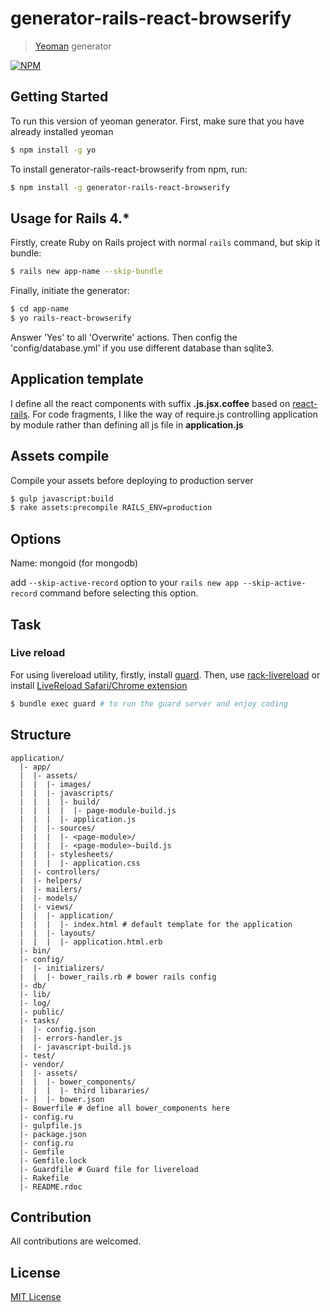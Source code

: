 # generator-rails-react-browserify

> [Yeoman](http://yeoman.io) generator

[![NPM](https://nodei.co/npm/generator-rails-react-browserify.png?downloads=true)](https://nodei.co/npm/generator-rails-react-browserify/)

## Getting Started

To run this version of yeoman generator. First, make sure that you have already installed yeoman

```bash
$ npm install -g yo
```

To install generator-rails-react-browserify from npm, run:

```bash
$ npm install -g generator-rails-react-browserify
```

## Usage for Rails 4.*

Firstly, create Ruby on Rails project with normal `rails` command, but skip it bundle:

```bash
$ rails new app-name --skip-bundle
```

Finally, initiate the generator:

```bash
$ cd app-name
$ yo rails-react-browserify
```

Answer 'Yes' to all 'Overwrite' actions. Then config the 'config/database.yml' if you use different
database than sqlite3.

## Application template
I define all the react components with suffix __.js.jsx.coffee__ based on [react-rails](https://github.com/reactjs/react-rails).
For code fragments, I like the way of require.js controlling application by module rather than defining all js file in __application.js__

## Assets compile
Compile your assets before deploying to production server

```bash
$ gulp javascript:build
$ rake assets:precompile RAILS_ENV=production
```

## Options

Name: mongoid (for mongodb)

add `--skip-active-record` option to your `rails new app --skip-active-record` command before selecting this option.

## Task

### Live reload

For using livereload utility, firstly, install [guard](https://github.com/guard/guard-livereload). Then, use [rack-livereload](https://github.com/johnbintz/rack-livereload)
or install [LiveReload Safari/Chrome extension](http://feedback.livereload.com/knowledgebase/articles/86242-how-do-i-install-and-use-the-browser-extensions-)

```bash
$ bundle exec guard # to run the guard server and enjoy coding
```
## Structure

```
application/
  |- app/
  |  |- assets/
  |  |  |- images/
  |  |  |- javascripts/
  |  |  |  |- build/
  |  |  |  |  |- page-module-build.js
  |  |  |  |- application.js
  |  |  |- sources/
  |  |  |  |- <page-module>/
  |  |  |  |- <page-module>-build.js
  |  |  |- stylesheets/
  |  |  |  |- application.css
  |  |- controllers/
  |  |- helpers/
  |  |- mailers/
  |  |- models/
  |  |- views/
  |  |  |- application/
  |  |  |  |- index.html # default template for the application
  |  |  |- layouts/
  |  |  |  |- application.html.erb
  |- bin/
  |- config/
  |  |- initializers/
  |  |  |- bower_rails.rb # bower rails config
  |- db/
  |- lib/
  |- log/
  |- public/
  |- tasks/
  |  |- config.json
  |  |- errors-handler.js
  |  |- javascript-build.js
  |- test/
  |- vendor/
  |  |- assets/
  |  |  |- bower_components/
  |  |  |  |- third libararies/
  |- |  |- bower.json
  |- Bowerfile # define all bower_components here
  |- config.ru
  |- gulpfile.js
  |- package.json
  |- config.ru
  |- Gemfile
  |- Gemfile.lock
  |- Guardfile # Guard file for livereload
  |- Rakefile
  |- README.rdoc
```

## Contribution
All contributions are welcomed.

## License

[MIT License](http://en.wikipedia.org/wiki/MIT_License)

